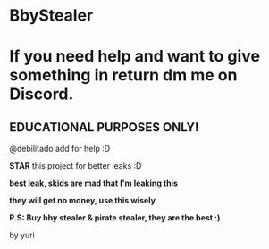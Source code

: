 # BbyStealer

# If you need help and want to give something in return dm me on Discord.

## **EDUCATIONAL PURPOSES ONLY!**

@debilitado add for help :D

**STAR** this project for better leaks :D

**best leak, skids are mad that I'm leaking this**

**they will get no money, use this wisely**

**P.S: Buy bby stealer & pirate stealer, they are the best :)**

by yuri

